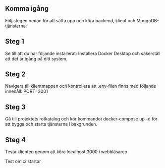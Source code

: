 Komma igång
---------------
Följ stegen nedan för att sätta upp och köra backend, klient och MongoDB-tjänsterna:

Steg 1 
-------
Se till att du har följande installerat:
Installera Docker Desktop och säkerställ att det är igång på ditt system.

Steg 2
------
Navigera till klientmappen och kontrollera att .env-filen finns med följande innehåll:
PORT=3001

Steg 3
-------
Gå till projektets rotkatalog och kör kommandot docker-compose up -d för att bygga och starta tjänsterna i bakgrunden.

Steg 4 
------
Testa klienten genom att köra localhost:3000 i webbläsaren

Test om ci startar